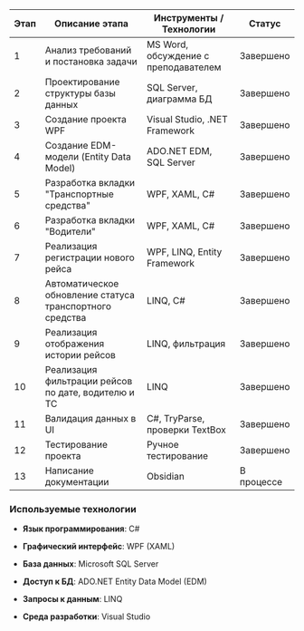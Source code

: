 | Этап | Описание этапа                                           | Инструменты / Технологии             | Статус     |
| ---- | -------------------------------------------------------- | ------------------------------------ | ---------- |
| 1    | Анализ требований и постановка задачи                    | MS Word, обсуждение с преподавателем | Завершено  |
| 2    | Проектирование структуры базы данных                     | SQL Server, диаграмма БД             | Завершено  |
| 3    | Создание проекта WPF                                     | Visual Studio, .NET Framework        | Завершено  |
| 4    | Создание EDM-модели (Entity Data Model)                  | ADO.NET EDM, SQL Server              | Завершено  |
| 5    | Разработка вкладки "Транспортные средства"               | WPF, XAML, C#                        | Завершено  |
| 6    | Разработка вкладки "Водители"                            | WPF, XAML, C#                        | Завершено  |
| 7    | Реализация регистрации нового рейса                      | WPF, LINQ, Entity Framework          | Завершено  |
| 8    | Автоматическое обновление статуса транспортного средства | LINQ, C#                             | Завершено  |
| 9    | Реализация отображения истории рейсов                    | LINQ, фильтрация                     | Завершено  |
| 10   | Реализация фильтрации рейсов по дате, водителю и ТС      | LINQ                                 | Завершено  |
| 11   | Валидация данных в UI                                    | C#, TryParse, проверки TextBox       | Завершено  |
| 12   | Тестирование проекта                                     | Ручное тестирование                  | Завершено  |
| 13   | Написание документации                                   | Obsidian                             | В процессе |

### Используемые технологии

- **Язык программирования**: C#
    
- **Графический интерфейс**: WPF (XAML)
    
- **База данных**: Microsoft SQL Server
    
- **Доступ к БД**: ADO.NET Entity Data Model (EDM)
    
- **Запросы к данным**: LINQ
    
- **Среда разработки**: Visual Studio

